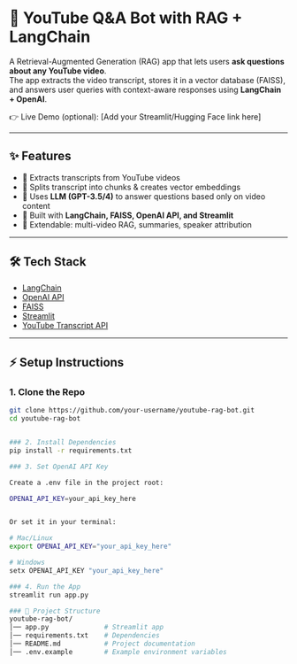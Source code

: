 # 🎥 YouTube Q&A Bot with RAG + LangChain

A Retrieval-Augmented Generation (RAG) app that lets users **ask questions about any YouTube video**.  
The app extracts the video transcript, stores it in a vector database (FAISS), and answers user queries with context-aware responses using **LangChain + OpenAI**.  

👉 Live Demo (optional): [Add your Streamlit/Hugging Face link here]

---

## ✨ Features
- 📌 Extracts transcripts from YouTube videos  
- 🔎 Splits transcript into chunks & creates vector embeddings  
- 🤖 Uses **LLM (GPT-3.5/4)** to answer questions based only on video content  
- 🎯 Built with **LangChain, FAISS, OpenAI API, and Streamlit**  
- 📝 Extendable: multi-video RAG, summaries, speaker attribution  

---

## 🛠️ Tech Stack
- [LangChain](https://www.langchain.com/)  
- [OpenAI API](https://platform.openai.com/)  
- [FAISS](https://faiss.ai/)  
- [Streamlit](https://streamlit.io/)  
- [YouTube Transcript API](https://pypi.org/project/youtube-transcript-api/)  

---

## ⚡ Setup Instructions

### 1. Clone the Repo
```bash
git clone https://github.com/your-username/youtube-rag-bot.git
cd youtube-rag-bot


### 2. Install Dependencies
pip install -r requirements.txt

### 3. Set OpenAI API Key

Create a .env file in the project root:

OPENAI_API_KEY=your_api_key_here


Or set it in your terminal:

# Mac/Linux
export OPENAI_API_KEY="your_api_key_here"

# Windows
setx OPENAI_API_KEY "your_api_key_here"

### 4. Run the App
streamlit run app.py

### 📂 Project Structure
youtube-rag-bot/
│── app.py              # Streamlit app
│── requirements.txt    # Dependencies
│── README.md           # Project documentation
│── .env.example        # Example environment variables

